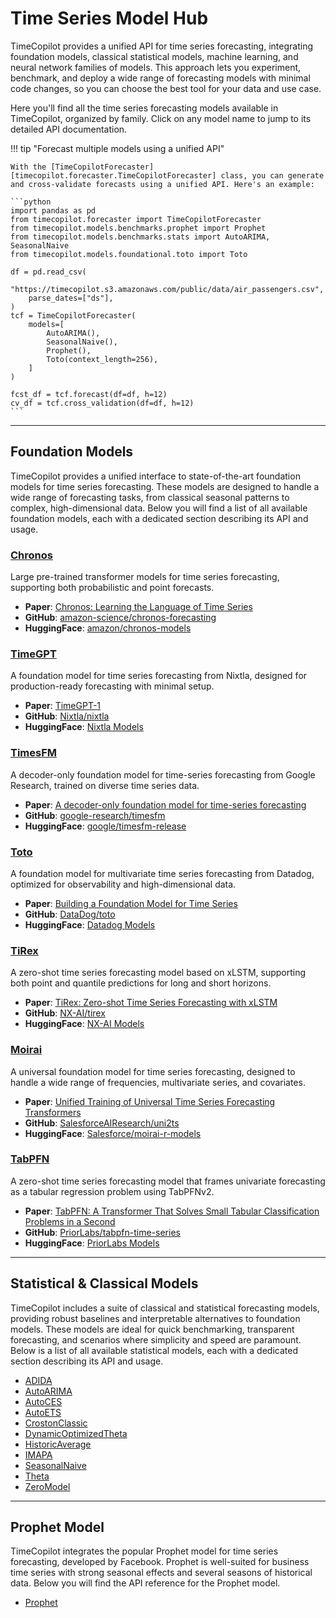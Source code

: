 # Time Series Model Hub


TimeCopilot provides a unified API for time series forecasting, integrating foundation models, classical statistical models, machine learning, and neural network families of models. This approach lets you experiment, benchmark, and deploy a wide range of forecasting models with minimal code changes, so you can choose the best tool for your data and use case.

Here you'll find all the time series forecasting models available in TimeCopilot, organized by family. Click on any model name to jump to its detailed API documentation.

!!! tip "Forecast multiple models using a unified API"

    With the [TimeCopilotForecaster][timecopilot.forecaster.TimeCopilotForecaster] class, you can generate and cross-validate forecasts using a unified API. Here's an example:

    ```python
    import pandas as pd
    from timecopilot.forecaster import TimeCopilotForecaster
    from timecopilot.models.benchmarks.prophet import Prophet
    from timecopilot.models.benchmarks.stats import AutoARIMA, SeasonalNaive
    from timecopilot.models.foundational.toto import Toto

    df = pd.read_csv(
        "https://timecopilot.s3.amazonaws.com/public/data/air_passengers.csv",
        parse_dates=["ds"],
    )
    tcf = TimeCopilotForecaster(
        models=[
            AutoARIMA(),
            SeasonalNaive(),
            Prophet(),
            Toto(context_length=256),
        ]
    )

    fcst_df = tcf.forecast(df=df, h=12)
    cv_df = tcf.cross_validation(df=df, h=12)
    ```

---

## Foundation Models

TimeCopilot provides a unified interface to state-of-the-art foundation models for time series forecasting. These models are designed to handle a wide range of forecasting tasks, from classical seasonal patterns to complex, high-dimensional data. Below you will find a list of all available foundation models, each with a dedicated section describing its API and usage.

### [Chronos](api/models/foundational/models.md#timecopilot.models.foundational.chronos)
Large pre-trained transformer models for time series forecasting, supporting both probabilistic and point forecasts.

- **Paper**: [Chronos: Learning the Language of Time Series](https://arxiv.org/abs/2403.07815)
- **GitHub**: [amazon-science/chronos-forecasting](https://github.com/amazon-science/chronos-forecasting)
- **HuggingFace**: [amazon/chronos-models](https://huggingface.co/collections/amazon/chronos-models-65f1791d630a8d57cb718444)

### [TimeGPT](api/models/foundational/models.md#timecopilot.models.foundational.timegpt)
A foundation model for time series forecasting from Nixtla, designed for production-ready forecasting with minimal setup.

- **Paper**: [TimeGPT-1](https://arxiv.org/abs/2310.03589)
- **GitHub**: [Nixtla/nixtla](https://github.com/Nixtla/nixtla)
- **HuggingFace**: [Nixtla Models](https://huggingface.co/Nixtla)

### [TimesFM](api/models/foundational/models.md#timecopilot.models.foundational.timesfm)
A decoder-only foundation model for time-series forecasting from Google Research, trained on diverse time series data.

- **Paper**: [A decoder-only foundation model for time-series forecasting](https://arxiv.org/abs/2310.10688)
- **GitHub**: [google-research/timesfm](https://github.com/google-research/timesfm)
- **HuggingFace**: [google/timesfm-release](https://huggingface.co/collections/google/timesfm-release-66e4be5fdb56e960c1e482a6)

### [Toto](api/models/foundational/models.md#timecopilot.models.foundational.toto)
A foundation model for multivariate time series forecasting from Datadog, optimized for observability and high-dimensional data.

- **Paper**: [Building a Foundation Model for Time Series](https://arxiv.org/abs/2402.12971)
- **GitHub**: [DataDog/toto](https://github.com/DataDog/toto)
- **HuggingFace**: [Datadog Models](https://huggingface.co/Datadog)

### [TiRex](api/models/foundational/models.md#timecopilot.models.foundational.tirex)
A zero-shot time series forecasting model based on xLSTM, supporting both point and quantile predictions for long and short horizons.

- **Paper**: [TiRex: Zero-shot Time Series Forecasting with xLSTM](https://arxiv.org/abs/2412.11298)
- **GitHub**: [NX-AI/tirex](https://github.com/NX-AI/tirex)
- **HuggingFace**: [NX-AI Models](https://huggingface.co/NX-AI)

### [Moirai](api/models/foundational/models.md#timecopilot.models.foundational.moirai)
A universal foundation model for time series forecasting, designed to handle a wide range of frequencies, multivariate series, and covariates.

- **Paper**: [Unified Training of Universal Time Series Forecasting Transformers](https://arxiv.org/abs/2402.02592)
- **GitHub**: [SalesforceAIResearch/uni2ts](https://github.com/SalesforceAIResearch/uni2ts)
- **HuggingFace**: [Salesforce/moirai-r-models](https://huggingface.co/collections/Salesforce/moirai-r-models-65c8d3a94c51428c300e0742)

### [TabPFN](api/models/foundational/models.md#timecopilot.models.foundational.tabpfn)
A zero-shot time series forecasting model that frames univariate forecasting as a tabular regression problem using TabPFNv2.

- **Paper**: [TabPFN: A Transformer That Solves Small Tabular Classification Problems in a Second](https://arxiv.org/abs/2207.01848)
- **GitHub**: [PriorLabs/tabpfn-time-series](https://github.com/PriorLabs/tabpfn-time-series)
- **HuggingFace**: [PriorLabs Models](https://huggingface.co/PriorLabs)

---

## Statistical & Classical Models

TimeCopilot includes a suite of classical and statistical forecasting models, providing robust baselines and interpretable alternatives to foundation models. These models are ideal for quick benchmarking, transparent forecasting, and scenarios where simplicity and speed are paramount. Below is a list of all available statistical models, each with a dedicated section describing its API and usage.

- [ADIDA](api/models/benchmarks/stats.md#timecopilot.models.benchmarks.stats.ADIDA)
- [AutoARIMA](api/models/benchmarks/stats.md#timecopilot.models.benchmarks.stats.AutoARIMA)
- [AutoCES](api/models/benchmarks/stats.md#timecopilot.models.benchmarks.stats.AutoCES)
- [AutoETS](api/models/benchmarks/stats.md#timecopilot.models.benchmarks.stats.AutoETS)
- [CrostonClassic](api/models/benchmarks/stats.md#timecopilot.models.benchmarks.stats.CrostonClassic)
- [DynamicOptimizedTheta](api/models/benchmarks/stats.md#timecopilot.models.benchmarks.stats.DynamicOptimizedTheta)
- [HistoricAverage](api/models/benchmarks/stats.md#timecopilot.models.benchmarks.stats.HistoricAverage)
- [IMAPA](api/models/benchmarks/stats.md#timecopilot.models.benchmarks.stats.IMAPA)
- [SeasonalNaive](api/models/benchmarks/stats.md#timecopilot.models.benchmarks.stats.SeasonalNaive)
- [Theta](api/models/benchmarks/stats.md#timecopilot.models.benchmarks.stats.Theta)
- [ZeroModel](api/models/benchmarks/stats.md#timecopilot.models.benchmarks.stats.ZeroModel)

---

## Prophet Model

TimeCopilot integrates the popular Prophet model for time series forecasting, developed by Facebook. Prophet is well-suited for business time series with strong seasonal effects and several seasons of historical data. Below you will find the API reference for the Prophet model.


- [Prophet](api/models/benchmarks/prophet.md/#timecopilot.models.benchmarks.prophet.Prophet)